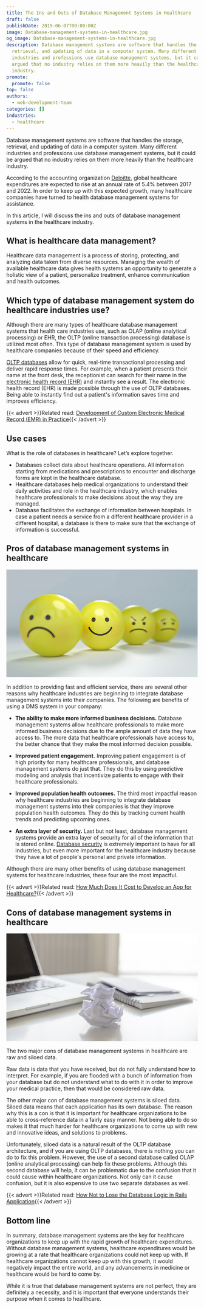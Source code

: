 ```yaml
---
title: The Ins and Outs of Database Management Systems in Healthcare
draft: false
publishDate: 2019-06-07T00:00:00Z
image: Database-management-systems-in-healthcare.jpg
og_image: Database-management-systems-in-healthcare.jpg
description: Database management systems are software that handles the storage,
  retrieval, and updating of data in a computer system. Many different
  industries and professions use database management systems, but it could be
  argued that no industry relies on them more heavily than the healthcare
  industry.
promote:
  promote: false
top: false
authors:
  - web-development-team
categories: []
industries:
  - healthcare
---
```

Database management systems are software that handles the storage, retrieval, and updating of data in a computer system. Many different industries and professions use database management systems, but it could be argued that no industry relies on them more heavily than the healthcare industry.

According to the accounting organization <a href="https://www2.deloitte.com/global/en/pages/life-sciences-and-healthcare/articles/global-health-care-sector-outlook.html" target="_blank">Deloitte</a>, global healthcare expenditures are expected to rise at an annual rate of 5.4% between 2017 and 2022. In order to keep up with this expected growth, many healthcare companies have turned to health database management systems for assistance.

In this article, I will discuss the ins and outs of database management systems in the healthcare industry.

## What is healthcare data management?

Healthcare data management is a process of storing, protecting, and analyzing data taken from diverse resources. Managing the wealth of available healthcare data gives health systems an opportunity to generate a holistic view of a patient, personalize treatment, enhance communication and health outcomes.

## Which type of database management system do healthcare industries use?

Although there are many types of healthcare database management systems that health care industries use, such as OLAP (online analytical processing) or EHR, the OLTP (online transaction processing) database is utilized most often. This type of database management system is used by healthcare companies because of their speed and efficiency.

<a href="https://searchdatacenter.techtarget.com/definition/OLTP" target="_blank">OLTP databases</a> allow for quick, real-time transactional processing and deliver rapid response times. For example, when a patient presents their name at the front desk, the receptionist can search for their name in the <a href="https://anadea.info/solutions/medical-app-development/emr-ehr-development" target="_blank">electronic health record (EHR)</a> and instantly see a result. The electronic health record (EHR) is made possible through the use of OLTP databases. Being able to instantly find out a patient's information saves time and improves efficiency.

{{< advert >}}Related read: [Development of Custom Electronic Medical Record (EMR) in Practice](https://anadea.info/blog/development-of-custom-emr-in-practice){{< /advert >}}

## Use cases

What is the role of databases in healthcare? Let’s explore together.

* Databases collect data about healthcare operations. All information starting from medications and prescriptions to encounter and discharge forms are kept in the healthcare database.
* Healthcare databases help medical organizations to understand their daily activities and role in the healthcare industry, which enables healthcare professionals to make decisions about the way they are managed.
* Database facilitates the exchange of information between hospitals. In case a patient needs a service from a different healthcare provider in a different hospital, a database is there to make sure that the exchange of information is successful.

## Pros of database management systems in healthcare

![Pros of DMS in healthcare](Pros-of-dms-in-healthcare.jpg)

In addition to providing fast and efficient service, there are several other reasons why healthcare industries are beginning to integrate database management systems into their companies. The following are benefits of using a DMS system in your company:

* **The ability to make more informed business decisions.** Database management systems allow healthcare professionals to make more informed business decisions due to the ample amount of data they have access to. The more data that healthcare professionals have access to, the better chance that they make the most informed decision possible.

* **Improved patient engagement.** Improving patient engagement is of high priority for many healthcare professionals, and database management systems do just that. They do this by using predictive modeling and analysis that incentivize patients to engage with their healthcare professionals.

* **Improved population health outcomes.** The third most impactful reason why healthcare industries are beginning to integrate database management systems into their companies is that they improve population health outcomes. They do this by tracking current health trends and predicting upcoming ones.

* **An extra layer of security.** Last but not least, database management systems provide an extra layer of security for all of the information that is stored online. <a href="https://www.liquibase.com/resources/guides/database-continuous-integration" target="_blank">Database security</a> is extremely important to have for all industries, but even more important for the healthcare industry because they have a lot of people's personal and private information.

Although there are many other benefits of using database management systems for healthcare industries, these four are the most impactful.

{{< advert >}}Related read: [How Much Does It Cost to Develop an App for Healthcare?](https://anadea.info/blog/how-much-does-it-cost-to-develop-an-app-for-healthcare){{< /advert >}}

## Cons of database management systems in healthcare

![Cons of DMS in healthcare](Cons-of-dms-in-healthcare.jpg)

The two major cons of database management systems in healthcare are raw and siloed data.

Raw data is data that you have received, but do not fully understand how to interpret. For example, if you are flooded with a bunch of information from your database but do not understand what to do with it in order to improve your medical practice, then that would be considered raw data.

The other major con of database management systems is siloed data. Siloed data means that each application has its own database. The reason why this is a con is that it is important for healthcare organizations to be able to cross-reference data in a fairly easy manner. Not being able to do so makes it that much harder for healthcare organizations to come up with new and innovative ideas, and solutions to problems.

Unfortunately, siloed data is a natural result of the OLTP database architecture, and if you are using OLTP databases, there is nothing you can do to fix this problem. However, the use of a second database called OLAP (online analytical processing) can help fix these problems. Although this second database will help, it can be problematic due to the confusion that it could cause within healthcare organizations. Not only can it cause confusion, but it is also expensive to use two separate databases as well.

{{< advert >}}Related read: [How Not to Lose the Database Logic in Rails Application](https://anadea.info/blog/sql-as-app-part){{< /advert >}}

## Bottom line

In summary, database management systems are the key for healthcare organizations to keep up with the rapid growth of healthcare expenditures. Without database management systems, healthcare expenditures would be growing at a rate that healthcare organizations could not keep up with. If healthcare organizations cannot keep up with this growth, it would negatively impact the entire world, and any advancements in medicine or healthcare would be hard to come by.

While it is true that database management systems are not perfect, they are definitely a necessity, and it is important that everyone understands their purpose when it comes to healthcare.
